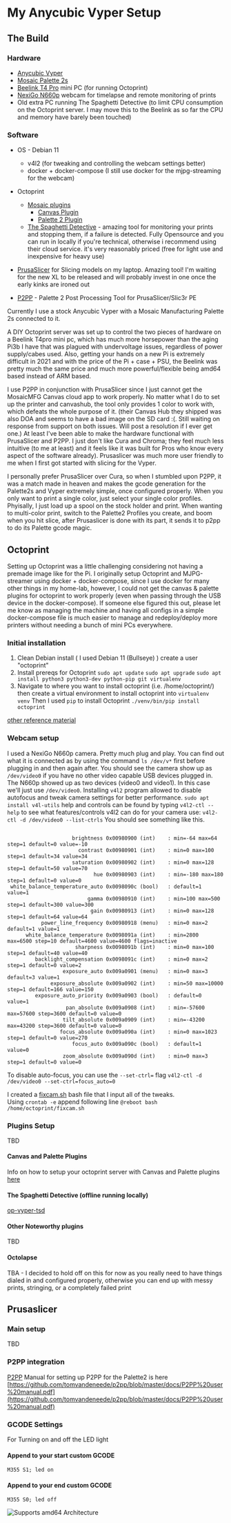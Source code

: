 
# My Anycubic Vyper Setup

## The Build
### Hardware
- [Anycubic Vyper](https://www.anycubic.com/products/anycubic-vyper)
- [Mosaic Palette 2s](https://www.mosaicmfg.com/products/palette-2s)
- [Beelink T4 Pro](https://www.amazon.com/Beelink-Windows-Celeron-Computer-Supports/dp/B09373HTN7/ref=sr_1_3?keywords=beelink%20t4%20pro&qid=1638812712&s=electronics&sr=1-3) mini PC (for running Octoprint)
- [NexiGo N660p](https://www.amazon.com/AutoFocus-Microphone-NexiGo-N660P-Computer/dp/B08L7ZLNHB) webcam for timelapse and remote monitoring of prints
- Old extra PC running The Spaghetti Detective (to limit CPU consumption on the Octoprint server. I may move this to the Beelink as so far the CPU and memory have barely been touched)

### Software
- OS - Debian 11
	- v4l2 (for tweaking and controlling the webcam settings better)
	- docker + docker-compose (I still use docker for the mjpg-streaming for the webcam)
- Octoprint
	- [Mosaic plugins](https://support.mosaicmfg.com/Guide/Setup+Guide:+DIY+CANVAS+Hub+(OctoPi+++CANVAS+and+P2+Plugins)/42)
		- [Canvas Plugin](https://gitlab.com/mosaic-mfg/canvas-plugin/-/archive/master/canvas-plugin-master.zip) 
		- [Palette 2 Plugin](https://gitlab.com/mosaic-mfg/palette-2-plugin/-/archive/master/palette-2-plugin-master.zip)
	- [The Spaghetti Detective](https://github.com/TheSpaghettiDetective/TheSpaghettiDetective) - amazing tool for monitoring your prints and stopping them, if a failure is detected. Fully Opensource and you can run in locally if you're technical, otherwise i recommend using their cloud service. it's very reasonably priced (free for light use and inexpensive for heavy use)

- [PrusaSlicer](https://www.prusa3d.com/page/prusaslicer_424/) for Slicing models on my laptop. Amazing tool! I'm waiting for the new XL to be released and will probably invest in one once the early kinks are ironed out
-  [P2PP](https://github.com/tomvandeneede/p2pp) - Palette 2 Post Processing Tool for PrusaSlicer/Slic3r PE
	

Currently I use a stock Anycubic Vyper with a Mosaic Manufacturing Palette 2s connected to it.

A DIY Octoprint server was set up to control the two pieces of hardware on a Beelink T4pro mini pc, which has much more horsepower than the aging Pi3b I have that was plagued with undervoltage issues, regardless of power supply/cabes used. Also, getting your hands on a new Pi is extremely difficult in 2021 and with the price of the Pi + case + PSU, the Beelink was pretty much the same price and much more powerful/flexible being amd64 based instead of ARM based. 

I use P2PP in conjunction with PrusaSlicer since I just cannot get the MosaicMFG Canvas cloud app to work properly. No matter what I do to set up the printer and canvashub, the tool only provides 1 color to work with, which defeats the whole purpose of it.  (their Canvas Hub they shipped was also DOA and seems to have a bad image on the SD card :(. Still waiting on response from support on both issues. Will post a resolution if I ever get one.)
At least I've been able to make the hardware functional with PrusaSlicer and P2PP. I just don't like Cura and Chroma; they feel much less intuitive (to me at least) and it feels like it was built for Pros who know every aspect of the software already). Prusaslicer was much more user friendly to me when I first got started with slicing for the Vyper.

I personally prefer PrusaSlicer over Cura, so when I stumbled upon P2PP, it was a match made in heaven and makes the gcode generation for the Palette2s and Vyper extremely simple, once configured properly. When you only want to print a single color, just select your single color profiles. Phyisally, I just load up a spool on the stock holder and print. When wanting to multi-color print, switch to the Palette2 Profiles you create, and boom when you hit slice, after Prusaslicer is done with its part, it sends it to p2pp to do its Palette gcode magic. 


## Octoprint
Setting up Octoprint was a little challenging considering not having a premade image like for the Pi. I originally setup Octoprint and MJPG-streamer using docker + docker-compose, since I use docker for many other things in my home-lab, however, I could not get the canvas & palette plugins for octoprint to work properly (even when passing through the USB device in the docker-compose). If someone else figured this out, please let me know as managing the machine and having all configs in a simple docker-compose file is much easier to manage and redeploy/deploy more printers without needing a bunch of mini PCs everywhere. 

### Initial installation
1. Clean Debian install ( I used Debian 11 (Bullseye) ) create a user "octoprint"
2. Install prereqs for Octoprint
	`sudo apt update`
	`sudo apt upgrade`
    ```sudo apt install python3 python3-dev python-pip git virtualenv```
3. Navigate to where you want to install octoprint (i.e. /home/octoprint/) then create a virtual environment to install octoprint into
`virtualenv venv`
Then I used `pip` to install Octoprint
`./venv/bin/pip install octoprint`

[other reference material](https://community.octoprint.org/t/setting-up-octoprint-on-a-raspberry-pi-running-raspbian-or-raspberry-pi-os/2337)

### Webcam setup
I used a NexiGo N660p camera. Pretty much plug and play. You can find out what it is connected as by using the command `ls /dev/v*` first before plugging in and then again after. You should see the camera show up as `/dev/video0` if you have no other video capable USB devices plugged in. The N660p showed up as two devices (video0 and video1). In this case we'll just use `/dev/video0`. Installing `v4l2` program allowed to disable autofocus and tweak camera settings for better performance. 
`sudo apt install v4l-utils`
help and controls can be found by typing `v4l2-ctl --help`
to see what features/controls v4l2 can do for your camera use:
`v4l2-ctl -d /dev/video0 --list-ctrls`
You should see something like this.
```

                     brightness 0x00980900 (int)    : min=-64 max=64 step=1 default=0 value=-10
                       contrast 0x00980901 (int)    : min=0 max=100 step=1 default=34 value=34
                     saturation 0x00980902 (int)    : min=0 max=128 step=1 default=50 value=70
                            hue 0x00980903 (int)    : min=-180 max=180 step=1 default=0 value=0
 white_balance_temperature_auto 0x0098090c (bool)   : default=1 value=1
                          gamma 0x00980910 (int)    : min=100 max=500 step=1 default=300 value=300
                           gain 0x00980913 (int)    : min=0 max=128 step=1 default=64 value=64
           power_line_frequency 0x00980918 (menu)   : min=0 max=2 default=1 value=1
      white_balance_temperature 0x0098091a (int)    : min=2800 max=6500 step=10 default=4600 value=4600 flags=inactive
                      sharpness 0x0098091b (int)    : min=0 max=100 step=1 default=40 value=40
         backlight_compensation 0x0098091c (int)    : min=0 max=2 step=1 default=0 value=2
                  exposure_auto 0x009a0901 (menu)   : min=0 max=3 default=3 value=1
              exposure_absolute 0x009a0902 (int)    : min=50 max=10000 step=1 default=166 value=150
         exposure_auto_priority 0x009a0903 (bool)   : default=0 value=1
                   pan_absolute 0x009a0908 (int)    : min=-57600 max=57600 step=3600 default=0 value=0
                  tilt_absolute 0x009a0909 (int)    : min=-43200 max=43200 step=3600 default=0 value=0
                 focus_absolute 0x009a090a (int)    : min=0 max=1023 step=1 default=0 value=270
                     focus_auto 0x009a090c (bool)   : default=1 value=0
                  zoom_absolute 0x009a090d (int)    : min=0 max=3 step=1 default=0 value=0

```
To disable auto-focus, you can use the `--set-ctrl=` flag
`v4l2-ctl -d /dev/video0 --set-ctrl=focus_auto=0`
 
I created a [fixcam.sh](https://github.com/rchamp26/Octoprint_AnycubicVyper/blob/main/fixcam.sh) bash file that I input all of the tweaks. 	
Using `crontab -e` append following line
`@reboot bash /home/octoprint/fixcam.sh`

### Plugins Setup
TBD
#### Canvas and Palette Plugins
Info on how to setup your octoprint server with Canvas and Palette plugins [here](https://support.mosaicmfg.com/Guide/Setup+Guide:+DIY+CANVAS+Hub+(OctoPi+++CANVAS+and+P2+Plugins)/42)


#### The Spaghetti Detective (offline running locally)
[op-vyper-tsd]
#### Other Noteworthy plugins
TBD

#### Octolapse
TBA - I decided to hold off on this for now as you really need to have things dialed in and configured properly, otherwise you can end up with messy prints, stringing, or a completely failed print


## Prusaslicer

### Main setup
TBD
### P2PP integration
[P2PP](https://github.com/tomvandeneede/p2pp)
Manual for setting up P2PP for the Palette2 is here [https://github.com/tomvandeneede/p2pp/blob/master/docs/P2PP%20user%20manual.pdf](https://github.com/tomvandeneede/p2pp/blob/master/docs/P2PP%20user%20manual.pdf)


### GCODE Settings

For Turning on and off the LED light

#### Append to your start custom GCODE

    M355 S1; led on 

#### Append to your end custom GCODE

    M355 S0; led off


![Supports amd64 Architecture][op-vyper-amd64-shield]


[op-vyper-amd64-shield]: https://img.shields.io/badge/amd64-yes-green.svg?style=flat
[op-vyper-tsd]: https://github.com/TheSpaghettiDetective/TheSpaghettiDetective
